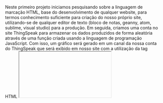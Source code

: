Neste primeiro projeto iniciamos pesquisando sobre a linguagem de marcação HTML, base do desenvolvimento de qualquer website, para termos conhecimento suficiente para criação do nosso próprio site, utilizando-se de qualquer editor de texto (bloco de notas, geanny, atom, sublime, visual studio) para a produção. Em seguida, criamos uma conta no site ThingSpeak para armazenar os dados produzidos de forma aleatória através de uma função criada usando a linguagem de programação JavaScript. Com isso, um gráfico será gerado em um canal da nossa conta do ThingSpeak que será exibido em nosso site com a utilização da tag HTML <iframe>, tag que possibilita a inclusão de serviços externos dentro de nossa página. O compartilhamento de dados entre os programas e onde são armazenados os daods é possível graças aos métodos http, como get, post, put, delete.
